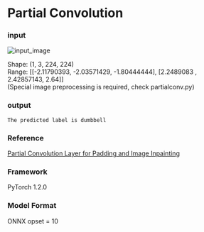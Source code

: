 # Partial Convolution

### input
![input_image](https://github.com/sngyo/ailia-models/blob/master/partialconv/test_5735.JPEG)

Shape: (1, 3, 224, 224)   
Range: [[-2.11790393, -2.03571429, -1.80444444], [2.2489083 , 2.42857143, 2.64]]  
(Special image preprocessing is required, check partialconv.py)



### output
```
The predicted label is dumbbell
```

### Reference
[Partial Convolution Layer for Padding and Image Inpainting](https://github.com/NVIDIA/partialconv)

### Framework

PyTorch 1.2.0

### Model Format
ONNX opset = 10